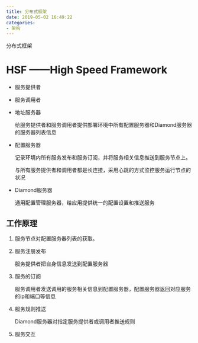 ```yaml
---
title: 分布式框架
date: 2019-05-02 16:49:22
categories: 
- 架构
---
```


分布式框架

<!-- more -->

# HSF ——High Speed Framework

* 服务提供者 

* 服务调用者

* 地址服务器

  给服务提供者和服务调用者提供部署环境中所有配置服务器和Diamond服务器的服务器列表信息

* 配置服务器

  记录环境内所有服务发布和服务订阅，并将服务相关信息推送到服务节点上。

  与所有服务提供者和调用者都是长连接，采用心跳的方式监控服务运行节点的状况

* Diamond服务器

  通用配置管理服务器，给应用提供统一的配置设置和推送服务

## 工作原理

1. 服务节点对配置服务器列表的获取。

2. 服务注册发布

   服务提供者把自身信息发送到配置服务器

3. 服务的订阅

   服务调用者发送调用的服务相关信息到配置服务器，配置服务器返回对应服务的ip和端口等信息

4. 服务规则推送

   Diamond服务器对指定服务提供者或调用者推送规则

5. 服务交互

   

